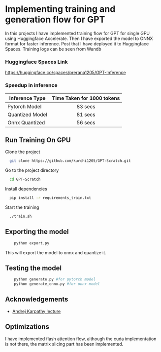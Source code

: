 
# Implementing training and generation flow for GPT

In this projects I have implemented training flow for GPT for single GPU using Huggingface Accelerate. Then I have exported the model to ONNX format for faster inference. Post that I have deployed it to Huggingface Spaces. Training logs can be seen from Wandb

### Huggingface Spaces Link
https://huggingface.co/spaces/prerana1205/GPT-Inference

### Speedup in inference

| Inference Type        | Time Taken for 1000 tokens          |
| ------------- |:-------------:|
| Pytorch Model     | 83 secs |
| Quantized Model     | 81 secs      |
| Onnx Quantized | 56 secs      |


## Run Training On GPU

Clone the project

```bash
  git clone https://github.com/kurchi1205/GPT-Scratch.git
```

Go to the project directory

```bash
  cd GPT-Scratch
```

Install dependencies

```bash
  pip install -r requirements_train.txt
```

Start the training

```bash
  ./train.sh
```

## Exporting the model 

```bash
    python export.py
```
This will export the model to onnx and quantize it.

## Testing the model
```bash
    python generate.py #for pytorch model
    python generate_onnx.py #for onnx model
```

## Acknowledgements

 - [Andrej Karpathy lecture](https://github.com/karpathy/ng-video-lecture/tree/master)



## Optimizations

I have implemented flash attention flow, although the cuda implementation is not there, the matrix slicing part has been implemented.

